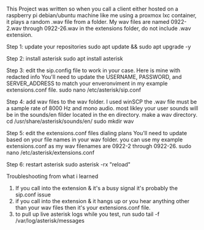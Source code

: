 This Project was written so when you call a client either hosted on a raspberry pi debian/ubuntu machine like me using a proxmox lxc container, it plays a random .wav file from a folder.
My wav files are named 0922-2.wav through 0922-26.wav in the extensions folder, do not include .wav extension.


Step 1: update your repositories
sudo apt update && sudo apt upgrade -y

Step 2: install asterisk
sudo apt install asterisk

Step 3: edit the sip.config file to work in your case. Here is mine with redacted info
You'll need to update the USERNAME, PASSWORD, and SERVER_ADDRESS to match your enveronviment in my example extensions.conf file.
sudo nano /etc/asterisk/sip.conf

Step 4: add wav files to the wav folder. I used winSCP
the .wav file must be a sample rate of 8000 Hz and mono audio.
most likley your user sounds will be in the sounds/en filder located in the en directory. make a wav directory.
cd /usr/share/asterisk/sounds/en/
sudo mkdir wav

Step 5: edit the extensions.conf files dialing plans
You'll need to update based on your file names in your wav folder. you can use my example extensions.conf as my wav filenames are 0922-2 through 0922-26.
sudo nano /etc/asterisk/extensions.conf

Step 6: restart asterisk
sudo asterisk -rx "reload"

Troubleshooting from what i learned
1. If you call into the extension & it's a busy signal it's probably the sip.conf issue
2. if you call into the extension & it hangs up or you hear anything other than your wav files then it's your extensions.conf file.
3. to pull up live asterisk logs while you test, run
sudo tail -f /var/log/asterisk/messages

